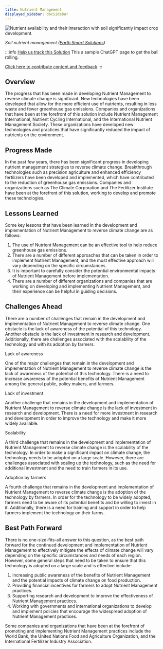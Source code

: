 ```yaml
---
title: Nutrient Management
displayed_sidebar: docSidebar
---
```

![Nutrient availability and their interaction with soil significantly impact crop development.](/../static/img/nutrient-management.webp)

*Soil nutrient management ([Earth Smart Solutions](https://www.earth-smart-solutions.com/blogs/blog/soil-nutrient-management-tips))*

:::info [Help us track this Solution](contribute)
This a sample ChatGPT page to get the ball rolling.

[Click here to contribute content and feedback](contribute)
:::

## Overview

The progress that has been made in developing Nutrient Management to reverse climate change is significant. New technologies have been developed that allow for the more efficient use of nutrients, resulting in less waste and fewer greenhouse gas emissions. Companies and organizations that have been at the forefront of this solution include Nutrient Management International, Nutrient Cycling International, and the International Nutrient Management Society. These organizations have developed new technologies and practices that have significantly reduced the impact of nutrients on the environment.

## Progress Made

In the past few years, there has been significant progress in developing nutrient management strategies to reverse climate change. Breakthrough technologies such as precision agriculture and enhanced efficiency fertilizers have been developed and implemented, which have contributed to the reduction of greenhouse gas emissions. Companies and organizations such as The Climate Corporation and The Fertilizer Institute have been at the forefront of this solution, working to develop and promote these technologies.

## Lessons Learned

Some key lessons that have been learned in the development and implementation of Nutrient Management to reverse climate change are as follows:

1. The use of Nutrient Management can be an effective tool to help reduce greenhouse gas emissions.
2. There are a number of different approaches that can be taken in order to implement Nutrient Management, and the most effective approach will vary depending on the specific circumstances.
3. It is important to carefully consider the potential environmental impacts of Nutrient Management before implementation.
4. There are a number of different organizations and companies that are working on developing and implementing Nutrient Management, and their experience can be helpful in guiding decisions.

## Challenges Ahead

There are a number of challenges that remain in the development and implementation of Nutrient Management to reverse climate change. One obstacle is the lack of awareness of the potential of this technology. Another obstacle is the lack of investment in research and development. Additionally, there are challenges associated with the scalability of the technology and with its adoption by farmers.

Lack of awareness

One of the major challenges that remain in the development and implementation of Nutrient Management to reverse climate change is the lack of awareness of the potential of this technology. There is a need to increase awareness of the potential benefits of Nutrient Management among the general public, policy makers, and farmers.

Lack of investment

Another challenge that remains in the development and implementation of Nutrient Management to reverse climate change is the lack of investment in research and development. There is a need for more investment in research and development in order to improve the technology and make it more widely available.

Scalability

A third challenge that remains in the development and implementation of Nutrient Management to reverse climate change is the scalability of the technology. In order to make a significant impact on climate change, the technology needs to be adopted on a large scale. However, there are challenges associated with scaling up the technology, such as the need for additional investment and the need to train farmers in its use.

Adoption by farmers

A fourth challenge that remains in the development and implementation of Nutrient Management to reverse climate change is the adoption of the technology by farmers. In order for the technology to be widely adopted, farmers need to be aware of its potential benefits and be willing to invest in it. Additionally, there is a need for training and support in order to help farmers implement the technology on their farms.

## Best Path Forward

There is no one-size-fits-all answer to this question, as the best path forward for the continued development and implementation of Nutrient Management to effectively mitigate the effects of climate change will vary depending on the specific circumstances and needs of each region. However, some general steps that need to be taken to ensure that this technology is adopted on a large scale and is effective include:

1. Increasing public awareness of the benefits of Nutrient Management and the potential impacts of climate change on food production.
2. Providing financial incentives for farmers to adopt Nutrient Management practices.
3. Supporting research and development to improve the effectiveness of Nutrient Management practices.
4. Working with governments and international organizations to develop and implement policies that encourage the widespread adoption of Nutrient Management practices.

Some companies and organizations that have been at the forefront of promoting and implementing Nutrient Management practices include the World Bank, the United Nations Food and Agriculture Organization, and the International Fertilizer Industry Association.